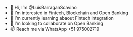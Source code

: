- 👋 Hi, I’m @LuisBarraganScavino
- 👀 I’m interested in Fintech, Blockchain and Open Banking
- 🌱 I’m currently learning abaout Fintech integration
- 💞️ I’m looking to collaborate on Open Banking
- 📫 Reach me via WhatsApp +51  975002719
<!---
LuisBarraganScavino/LuisBarraganScavino is a ✨ special ✨ repository because its `README.md` (this file) appears on your GitHub profile.
You can click the Preview link to take a look at your changes.
--->
